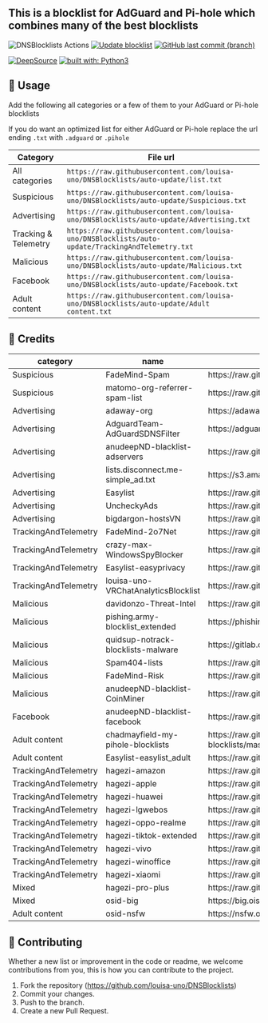 ## This is a blocklist for AdGuard and Pi-hole which combines many of the best blocklists

![DNSBlocklists Actions](https://api.meercode.io/badge/louisa-uno/DNSBlocklists?type=ci-score&lastDay=14)
[![Update blocklist](https://github.com/louisa-uno/DNSBlocklists/actions/workflows/update-blocklist.yml/badge.svg)](https://github.com/louisa-uno/DNSBlocklists/actions/workflows/update-blocklist.yml)
[![GitHub last commit (branch)](https://img.shields.io/github/last-commit/louisa-uno/DNSBlocklists/auto-update?label=Last%20DNS%20blocklist%20update)](https://github.com/louisa-uno/DNSBlocklists/actions/workflows/update-blocklist.yml)

[![DeepSource](https://deepsource.io/gh/louisa-uno/DNSBlocklists.svg/?label=active+issues&show_trend=true&token=A9moFT741YyFRfhQ97zeWwKL)](https://deepsource.io/gh/louisa-uno/DNSBlocklists/?ref=repository-badge)
[![built with: Python3](https://camo.githubusercontent.com/0d9fbff04202da688cc79c5ffe984bd171edf453b2e41e5e56e55202dd5bdbb2/68747470733a2f2f696d672e736869656c64732e696f2f62616467652f6275696c74253230776974682d507974686f6e332d7265642e737667)](https://www.python.org/)

## 📝 Usage

Add the following all categories or a few of them to your AdGuard or Pi-hole blocklists

If you do want an optimized list for either AdGuard or Pi-hole replace the url ending `.txt` with `.adguard` or `.pihole`

| Category             | File url                                                                                          |
| -------------------- | ------------------------------------------------------------------------------------------------- |
| All categories       | `https://raw.githubusercontent.com/louisa-uno/DNSBlocklists/auto-update/list.txt`                 |
| Suspicious           | `https://raw.githubusercontent.com/louisa-uno/DNSBlocklists/auto-update/Suspicious.txt`           |
| Advertising          | `https://raw.githubusercontent.com/louisa-uno/DNSBlocklists/auto-update/Advertising.txt`          |
| Tracking & Telemetry | `https://raw.githubusercontent.com/louisa-uno/DNSBlocklists/auto-update/TrackingAndTelemetry.txt` |
| Malicious            | `https://raw.githubusercontent.com/louisa-uno/DNSBlocklists/auto-update/Malicious.txt`            |
| Facebook             | `https://raw.githubusercontent.com/louisa-uno/DNSBlocklists/auto-update/Facebook.txt`             |
| Adult content        | `https://raw.githubusercontent.com/louisa-uno/DNSBlocklists/auto-update/Adult content.txt`        |

## 🌟 Credits

<!-- MARKDOWN-AUTO-DOCS:START (JSON_TO_HTML_TABLE:src=./lists.json) -->
<table class="JSON-TO-HTML-TABLE"><thead><tr><th class="category-th">category</th><th class="name-th">name</th><th class="url-th">url</th><th class="site-url-th">site_url</th><th class="license-th">license</th></tr></thead><tbody ><tr ><td class="category-td td_text">Suspicious</td><td class="name-td td_text">FadeMind-Spam</td><td class="url-td td_text">https://raw.githubusercontent.com/FadeMind/hosts.extras/master/add.Spam/hosts</td><td class="site-url-td td_text">https://github.com/FadeMind/hosts.extras</td><td class="license-td td_text">GPLv3+</td></tr>
<tr ><td class="category-td td_text">Suspicious</td><td class="name-td td_text">matomo-org-referrer-spam-list</td><td class="url-td td_text">https://raw.githubusercontent.com/matomo-org/referrer-spam-blacklist/master/spammers.txt</td><td class="site-url-td td_text">https://github.com/matomo-org/referrer-spam-list</td><td class="license-td td_text">PDM</td></tr>
<tr ><td class="category-td td_text">Advertising</td><td class="name-td td_text">adaway-org</td><td class="url-td td_text">https://adaway.org/hosts.txt</td><td class="site-url-td td_text">https://adaway.org/</td><td class="license-td td_text">undefined</td></tr>
<tr ><td class="category-td td_text">Advertising</td><td class="name-td td_text">AdguardTeam-AdGuardSDNSFilter</td><td class="url-td td_text">https://adguardteam.github.io/AdGuardSDNSFilter/Filters/filter.txt</td><td class="site-url-td td_text">https://github.com/AdguardTeam/AdGuardSDNSFilter</td><td class="license-td td_text">GPLv3</td></tr>
<tr ><td class="category-td td_text">Advertising</td><td class="name-td td_text">anudeepND-blacklist-adservers</td><td class="url-td td_text">https://raw.githubusercontent.com/anudeepND/blacklist/master/adservers.txt</td><td class="site-url-td td_text">https://github.com/anudeepND/blacklist</td><td class="license-td td_text">MIT</td></tr>
<tr ><td class="category-td td_text">Advertising</td><td class="name-td td_text">lists.disconnect.me-simple_ad.txt</td><td class="url-td td_text">https://s3.amazonaws.com/lists.disconnect.me/simple_ad.txt</td><td class="site-url-td td_text">https://disconnect.me/</td><td class="license-td td_text">undefined</td></tr>
<tr ><td class="category-td td_text">Advertising</td><td class="name-td td_text">Easylist</td><td class="url-td td_text">https://raw.githubusercontent.com/easylist/easylist/master/easylist/easylist_adservers.txt</td><td class="site-url-td td_text">https://easylist.to/</td><td class="license-td td_text">GPLv3</td></tr>
<tr ><td class="category-td td_text">Advertising</td><td class="name-td td_text">UncheckyAds</td><td class="url-td td_text">https://raw.githubusercontent.com/FadeMind/hosts.extras/master/UncheckyAds/hosts</td><td class="site-url-td td_text">https://unchecky.com/</td><td class="license-td td_text">MIT</td></tr>
<tr ><td class="category-td td_text">Advertising</td><td class="name-td td_text">bigdargon-hostsVN</td><td class="url-td td_text">https://raw.githubusercontent.com/bigdargon/hostsVN/master/hosts</td><td class="site-url-td td_text">https://github.com/bigdargon/hostsVN</td><td class="license-td td_text">MIT</td></tr>
<tr ><td class="category-td td_text">TrackingAndTelemetry</td><td class="name-td td_text">FadeMind-2o7Net</td><td class="url-td td_text">https://raw.githubusercontent.com/FadeMind/hosts.extras/master/add.2o7Net/hosts</td><td class="site-url-td td_text">http://hostsfile.org/hosts.html</td><td class="license-td td_text">GPLv3+</td></tr>
<tr ><td class="category-td td_text">TrackingAndTelemetry</td><td class="name-td td_text">crazy-max-WindowsSpyBlocker</td><td class="url-td td_text">https://raw.githubusercontent.com/crazy-max/WindowsSpyBlocker/master/data/hosts/spy.txt</td><td class="site-url-td td_text">https://github.com/crazy-max/WindowsSpyBlocker</td><td class="license-td td_text">MIT</td></tr>
<tr ><td class="category-td td_text">TrackingAndTelemetry</td><td class="name-td td_text">Easylist-easyprivacy</td><td class="url-td td_text">https://raw.githubusercontent.com/easylist/easylist/master/easyprivacy/easyprivacy_trackingservers.txt</td><td class="site-url-td td_text">https://easylist.to/</td><td class="license-td td_text">GPLv3</td></tr>
<tr ><td class="category-td td_text">TrackingAndTelemetry</td><td class="name-td td_text">louisa-uno-VRChatAnalyticsBlocklist</td><td class="url-td td_text">https://raw.githubusercontent.com/louisa-uno/VRChatAnalyticsBlocklist/master/hosts.txt</td><td class="site-url-td td_text">https://github.com/louisa-uno/VRChatAnalyticsBlocklist</td><td class="license-td td_text">AGPL</td></tr>
<tr ><td class="category-td td_text">Malicious</td><td class="name-td td_text">davidonzo-Threat-Intel</td><td class="url-td td_text">https://raw.githubusercontent.com/davidonzo/Threat-Intel/master/lists/latestdomains.txt</td><td class="site-url-td td_text">https://github.com/davidonzo/Threat-Intel</td><td class="license-td td_text">MIT</td></tr>
<tr ><td class="category-td td_text">Malicious</td><td class="name-td td_text">pishing.army-blocklist_extended</td><td class="url-td td_text">https://phishing.army/download/phishing_army_blocklist_extended.txt</td><td class="site-url-td td_text">https://phishing.army/</td><td class="license-td td_text">CC BY-NC 4.0</td></tr>
<tr ><td class="category-td td_text">Malicious</td><td class="name-td td_text">quidsup-notrack-blocklists-malware</td><td class="url-td td_text">https://gitlab.com/quidsup/notrack-blocklists/raw/master/notrack-malware.txt</td><td class="site-url-td td_text">https://gitlab.com/quidsup/notrack-blocklists</td><td class="license-td td_text">GPLv3</td></tr>
<tr ><td class="category-td td_text">Malicious</td><td class="name-td td_text">Spam404-lists</td><td class="url-td td_text">https://raw.githubusercontent.com/Spam404/lists/master/main-blacklist.txt</td><td class="site-url-td td_text">https://github.com/Spam404/lists</td><td class="license-td td_text">undefined</td></tr>
<tr ><td class="category-td td_text">Malicious</td><td class="name-td td_text">FadeMind-Risk</td><td class="url-td td_text">https://raw.githubusercontent.com/FadeMind/hosts.extras/master/add.Risk/hosts</td><td class="site-url-td td_text">http://hostsfile.org/hosts.html</td><td class="license-td td_text">GPLv3+</td></tr>
<tr ><td class="category-td td_text">Malicious</td><td class="name-td td_text">anudeepND-blacklist-CoinMiner</td><td class="url-td td_text">https://raw.githubusercontent.com/anudeepND/blacklist/master/CoinMiner.txt</td><td class="site-url-td td_text">https://github.com/anudeepND/blacklist</td><td class="license-td td_text">MIT</td></tr>
<tr ><td class="category-td td_text">Facebook</td><td class="name-td td_text">anudeepND-blacklist-facebook</td><td class="url-td td_text">https://raw.githubusercontent.com/anudeepND/blacklist/master/facebook.txt</td><td class="site-url-td td_text">https://github.com/anudeepND/blacklist</td><td class="license-td td_text">MIT</td></tr>
<tr ><td class="category-td td_text">Adult content</td><td class="name-td td_text">chadmayfield-my-pihole-blocklists</td><td class="url-td td_text">https://raw.githubusercontent.com/chadmayfield/my-pihole-blocklists/master/lists/pi_blocklist_porn_top1m.list</td><td class="site-url-td td_text">https://github.com/chadmayfield/my-pihole-blocklists</td><td class="license-td td_text">GPLv3</td></tr>
<tr ><td class="category-td td_text">Adult content</td><td class="name-td td_text">Easylist-easylist_adult</td><td class="url-td td_text">https://raw.githubusercontent.com/easylist/easylist/master/easylist_adult/adult_adservers.txt</td><td class="site-url-td td_text">https://easylist.to/</td><td class="license-td td_text">GPLv3</td></tr>
<tr ><td class="category-td td_text">TrackingAndTelemetry</td><td class="name-td td_text">hagezi-amazon</td><td class="url-td td_text">https://raw.githubusercontent.com/hagezi/dns-blocklists/main/domains/native.amazon.txt</td><td class="site-url-td td_text">undefined</td><td class="license-td td_text">GPLv3</td></tr>
<tr ><td class="category-td td_text">TrackingAndTelemetry</td><td class="name-td td_text">hagezi-apple</td><td class="url-td td_text">https://raw.githubusercontent.com/hagezi/dns-blocklists/main/domains/native.apple.txt</td><td class="site-url-td td_text">undefined</td><td class="license-td td_text">GPLv3</td></tr>
<tr ><td class="category-td td_text">TrackingAndTelemetry</td><td class="name-td td_text">hagezi-huawei</td><td class="url-td td_text">https://raw.githubusercontent.com/hagezi/dns-blocklists/main/domains/native.huawei.txt</td><td class="site-url-td td_text">undefined</td><td class="license-td td_text">GPLv3</td></tr>
<tr ><td class="category-td td_text">TrackingAndTelemetry</td><td class="name-td td_text">hagezi-lgwebos</td><td class="url-td td_text">https://raw.githubusercontent.com/hagezi/dns-blocklists/main/domains/native.lgwebos.txt</td><td class="site-url-td td_text">undefined</td><td class="license-td td_text">GPLv3</td></tr>
<tr ><td class="category-td td_text">TrackingAndTelemetry</td><td class="name-td td_text">hagezi-oppo-realme</td><td class="url-td td_text">https://raw.githubusercontent.com/hagezi/dns-blocklists/main/domains/native.oppo-realme.txt</td><td class="site-url-td td_text">undefined</td><td class="license-td td_text">GPLv3</td></tr>
<tr ><td class="category-td td_text">TrackingAndTelemetry</td><td class="name-td td_text">hagezi-tiktok-extended</td><td class="url-td td_text">https://raw.githubusercontent.com/hagezi/dns-blocklists/main/domains/native.tiktok.extended.txt</td><td class="site-url-td td_text">undefined</td><td class="license-td td_text">GPLv3</td></tr>
<tr ><td class="category-td td_text">TrackingAndTelemetry</td><td class="name-td td_text">hagezi-vivo</td><td class="url-td td_text">https://raw.githubusercontent.com/hagezi/dns-blocklists/main/domains/native.vivo.txt</td><td class="site-url-td td_text">undefined</td><td class="license-td td_text">GPLv3</td></tr>
<tr ><td class="category-td td_text">TrackingAndTelemetry</td><td class="name-td td_text">hagezi-winoffice</td><td class="url-td td_text">https://raw.githubusercontent.com/hagezi/dns-blocklists/main/domains/native.winoffice.txt</td><td class="site-url-td td_text">undefined</td><td class="license-td td_text">GPLv3</td></tr>
<tr ><td class="category-td td_text">TrackingAndTelemetry</td><td class="name-td td_text">hagezi-xiaomi</td><td class="url-td td_text">https://raw.githubusercontent.com/hagezi/dns-blocklists/main/domains/native.xiaomi.txt</td><td class="site-url-td td_text">undefined</td><td class="license-td td_text">GPLv3</td></tr>
<tr ><td class="category-td td_text">Mixed</td><td class="name-td td_text">hagezi-pro-plus</td><td class="url-td td_text">https://raw.githubusercontent.com/hagezi/dns-blocklists/main/domains/pro.plus.txt</td><td class="site-url-td td_text">undefined</td><td class="license-td td_text">GPLv3</td></tr>
<tr ><td class="category-td td_text">Mixed</td><td class="name-td td_text">osid-big</td><td class="url-td td_text">https://big.oisd.nl</td><td class="site-url-td td_text">undefined</td><td class="license-td td_text">GPLv3</td></tr>
<tr ><td class="category-td td_text">Adult content</td><td class="name-td td_text">osid-nsfw</td><td class="url-td td_text">https://nsfw.oisd.nl</td><td class="site-url-td td_text">undefined</td><td class="license-td td_text">GPLv3</td></tr></tbody></table>
<!-- MARKDOWN-AUTO-DOCS:END -->

## 🤝 Contributing

Whether a new list or improvement in the code or readme, we welcome contributions from you, this is how you can contribute to the project.

1. Fork the repository (<https://github.com/louisa-uno/DNSBlocklists>)
2. Commit your changes.
3. Push to the branch.
4. Create a new Pull Request.
